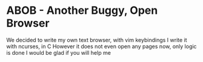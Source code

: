 # ABOB - Another Buggy, Open Browser
We decided to write my own text browser, with vim keybindings
I write it with ncurses, in C
However it does not even open any pages now, only logic is done
I would be glad if you will help me
